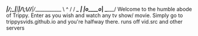                                                                              
_______|/__________________;\_____|________|______\|/__________\\;_\\//___\|/____________
			    \       ^   /
       			    /  _________\_
 			   |  |__o____o___|
       			    \____________/
 Welcome to the humble abode of Trippy. Enter as you wish and watch any tv show/ movie.
          Simply go to trippysvids.github.io and you're halfway there.
                     runs off vid.src and other servers

